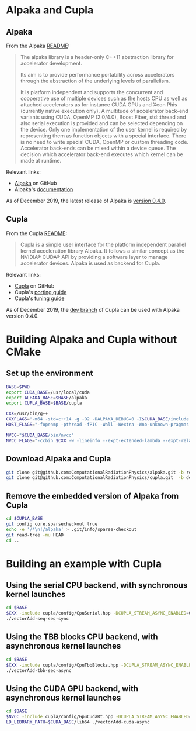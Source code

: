 # Alpaka and Cupla

## Alpaka
From the Alpaka [README](https://github.com/ComputationalRadiationPhysics/alpaka/blob/develop/README.md):

> The alpaka library is a header-only C++11 abstraction library for accelerator development.
> 
> Its aim is to provide performance portability across accelerators through the abstraction
> of the underlying levels of parallelism.
> 
> It is platform independent and supports the concurrent and cooperative use of multiple devices
> such as the hosts CPU as well as attached accelerators as for instance CUDA GPUs and Xeon Phis
> (currently native execution only). A multitude of accelerator back-end variants using CUDA,
> OpenMP (2.0/4.0), Boost.Fiber, std::thread and also serial execution is provided and can be
> selected depending on the device. Only one implementation of the user kernel is required by
> representing them as function objects with a special interface. There is no need to write
> special CUDA, OpenMP or custom threading code. Accelerator back-ends can be mixed within a
> device queue. The decision which accelerator back-end executes which kernel can be made at
> runtime.

Relevant links:
  - [Alpaka](https://github.com/ComputationalRadiationPhysics/alpaka) on GitHub
  - Alpaka's [documentation](https://github.com/ComputationalRadiationPhysics/alpaka/blob/develop/doc/markdown/user/Introduction.md)

As of December 2019, the latest release of Alpaka is [version 0.4.0](https://github.com/ComputationalRadiationPhysics/alpaka/tree/release-0.4.0).

## Cupla

From the Cupla [README]():

> Cupla is a simple user interface for the platform independent parallel kernel acceleration library
> Alpaka. It follows a similar concept as the NVIDIA® CUDA® API by providing a software layer to manage
> accelerator devices. Alpaka is used as backend for Cupla.

Relevant links:
  - [Cupla](https://github.com/ComputationalRadiationPhysics/cupla) on GitHub
  - Cupla's [porting guide](https://github.com/ComputationalRadiationPhysics/cupla/blob/master/doc/PortingGuide.md)
  - Cupla's [tuning guide](https://github.com/ComputationalRadiationPhysics/cupla/blob/master/doc/TuningGuide.md)

As of December 2019, the [dev branch](https://github.com/ComputationalRadiationPhysics/cupla/tree/dev)
of Cupla can be used with Alpaka version 0.4.0.


# Building Alpaka and Cupla without CMake

## Set up the environment
```bash
BASE=$PWD
export CUDA_BASE=/usr/local/cuda
export ALPAKA_BASE=$BASE/alpaka
export CUPLA_BASE=$BASE/cupla

CXX=/usr/bin/g++
CXXFLAGS="-m64 -std=c++14 -g -O2 -DALPAKA_DEBUG=0 -I$CUDA_BASE/include -I$ALPAKA_BASE/include -I$CUPLA_BASE/include"
HOST_FLAGS="-fopenmp -pthread -fPIC -Wall -Wextra -Wno-unknown-pragmas -Wno-unused-parameter -Wno-unused-local-typedefs -Wno-attributes -Wno-reorder -Wno-sign-compare"

NVCC="$CUDA_BASE/bin/nvcc"
NVCC_FLAGS="-ccbin $CXX -w -lineinfo --expt-extended-lambda --expt-relaxed-constexpr --generate-code arch=compute_35,code=sm_35 --cudart shared"
```

## Download Alpaka and Cupla
```bash
git clone git@github.com:ComputationalRadiationPhysics/alpaka.git -b release-0.4.0 $ALPAKA_BASE
git clone git@github.com:ComputationalRadiationPhysics/cupla.git  -b dev           $CUPLA_BASE
```

## Remove the embedded version of Alpaka from Cupla
```bash
cd $CUPLA_BASE
git config core.sparsecheckout true
echo -e '/*\n!/alpaka' > .git/info/sparse-checkout
git read-tree -mu HEAD
cd ..
```

# Building an example with Cupla

## Using the serial CPU backend, with synchronous kernel launches
```bash
cd $BASE
$CXX -include cupla/config/CpuSerial.hpp -DCUPLA_STREAM_ASYNC_ENABLED=0 $CXXFLAGS $HOST_FLAGS $CUPLA_BASE/example/CUDASamples/vectorAdd/src/vectorAdd.cpp -o vectorAdd-seq-seq-sync
./vectorAdd-seq-seq-sync
```

## Using the TBB blocks CPU backend, with asynchronous kernel launches
```bash
cd $BASE
$CXX -include cupla/config/CpuTbbBlocks.hpp -DCUPLA_STREAM_ASYNC_ENABLED=1 $CXXFLAGS $HOST_FLAGS $CUPLA_BASE/example/CUDASamples/vectorAdd/src/vectorAdd.cpp -ltbbmalloc -ltbb -o vectorAdd-tbb-seq-async
./vectorAdd-tbb-seq-async
```

## Using the CUDA GPU backend, with asynchronous kernel launches
```bash
cd $BASE
$NVCC -include cupla/config/GpuCudaRt.hpp -DCUPLA_STREAM_ASYNC_ENABLED=1 $CXXFLAGS $NVCC_FLAGS -Xcompiler "$HOST_FLAGS" -x cu $CUPLA_BASE/example/CUDASamples/vectorAdd/src/vectorAdd.cpp -o vectorAdd-cuda-async
LD_LIBRARY_PATH=$CUDA_BASE/lib64 ./vectorAdd-cuda-async
```
